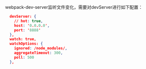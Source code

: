 webpack-dev-server监听文件变化，需要对devServer进行如下配置：
```json
  devServer: {
    // hot: true,
    host: '0.0.0.0',
    port: '8888'
  },
  watch: true,
  watchOptions: {
    ignored: /node_modules/,
    aggregateTimeout: 300,
    poll: 500
  },
```